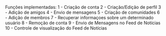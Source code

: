 Funções implementadas:
1 - Criação de conta
2 - Criação/Edição de perfil
3 - Adição de amigos
4 - Envio de mensagens
5 - Criação de comunidades
6 - Adição de membros
7 - Recuperar informaçoes sobre um determinado usuário
8 - Remoção de conta
9 - Envio de Mensagens no Feed de Notícias
10 - Controle de visualização do Feed de Notícias
